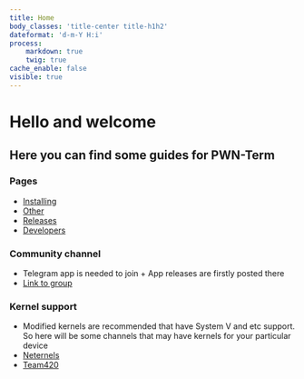 ```yaml
---
title: Home
body_classes: 'title-center title-h1h2'
dateformat: 'd-m-Y H:i'
process:
    markdown: true
    twig: true
cache_enable: false
visible: true
---
```


# Hello and welcome
## Here you can find some guides for PWN-Term

### Pages
* [Installing](https://pwn-term.github.io/installing/default.html)
* [Other](https://pwn-term.github.io/other/default.html)
* [Releases](https://pwn-term.github.io/blog/releases/blog.html)
* [Developers](https://pwn-term.github.io/blog/developers/devs.html)

### Community channel
* Telegram app is needed to join + App releases are firstly posted there
* [Link to group](https://t.me/pwn_term)

### Kernel support
* Modified kernels are recommended that have System V and etc support. So here will be some channels that may have kernels for your particular device
* [Neternels](https://t.me/neternels_chat)
* [Team420](https://t.me/team420nethunter)
